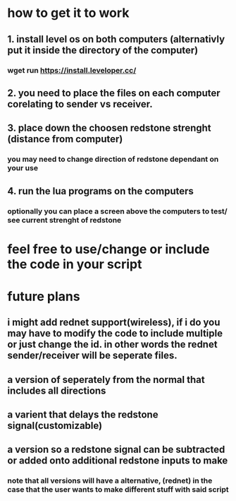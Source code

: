 # how to get it to work 
## 1. install level os on both computers (alternativly put it inside the directory of the computer)
### wget run https://install.leveloper.cc/
## 2. you need to place the files on each computer corelating to sender vs receiver. 
## 3. place down the choosen redstone strenght (distance from computer)
### you may need to change direction of redstone dependant on your use
## 4. run the lua programs on the computers
### optionally you can place a screen above the computers to test/ see current strenght of redstone

# feel free to use/change or include the code in your script

# future plans
## i might add rednet support(wireless), if i do you may have to modify the code to include multiple or just change the id. in other words the rednet sender/receiver will be seperate files.
## a version of seperately from the normal that includes all directions
## a varient that delays the redstone signal(customizable)
## a version so a redstone signal can be subtracted or added onto additional redstone inputs to make
### note that all versions will have a alternative, (rednet) in the case that the user wants to make different stuff with said script

